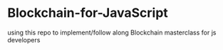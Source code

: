 # Blockchain-for-JavaScript
using this repo to implement/follow along Blockchain masterclass for js developers 
